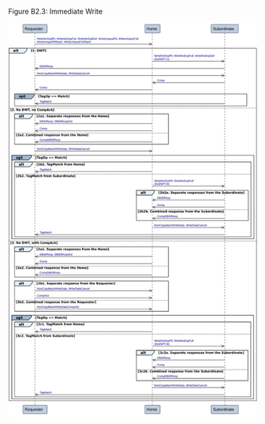 Figure B2.3: Immediate Write

![Image](page_60/image_000000_8e9115a94a9cd2db93e63505396aaf7f2982a5b5d2f1b89f9a29a2e0a03e3b43.png)